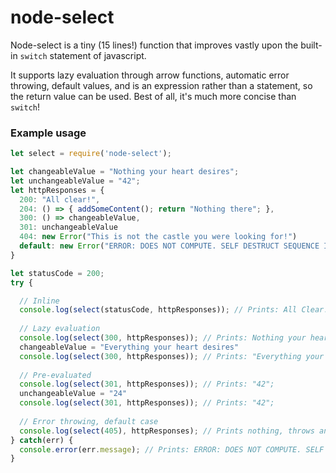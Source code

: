 # node-select

Node-select is a tiny (15 lines!) function that improves vastly upon the built-in `switch` statement of javascript. 

It supports lazy evaluation through arrow functions, automatic error throwing, default values, and is an expression rather than a statement, so the return value can be used. Best of all, it's much more concise than `switch`!

### Example usage

```javascript
let select = require('node-select');

let changeableValue = "Nothing your heart desires";
let unchangeableValue = "42";
let httpResponses = {
  200: "All clear!",
  204: () => { addSomeContent(); return "Nothing there"; },
  300: () => changeableValue,
  301: unchangeableValue
  404: new Error("This is not the castle you were looking for!")
  default: new Error("ERROR: DOES NOT COMPUTE. SELF DESTRUCT SEQUENCE INITIATED")
}

let statusCode = 200;
try {

  // Inline
  console.log(select(statusCode, httpResponses)); // Prints: All Clear!
  
  // Lazy evaluation
  console.log(select(300, httpResponses)); // Prints: Nothing your heart desires
  changeableValue = "Everything your heart desires"
  console.log(select(300, httpResponses)); // Prints: "Everything your heart desires";
  
  // Pre-evaluated
  console.log(select(301, httpResponses)); // Prints: "42";
  unchangeableValue = "24"
  console.log(select(301, httpResponses)); // Prints: "42";
  
  // Error throwing, default case
  console.log(select(405), httpResponses); // Prints nothing, throws an error
} catch(err) {
  console.error(err.message); // Prints: ERROR: DOES NOT COMPUTE. SELF DESTRUCT SEQUENCE INITIATED
}
```

